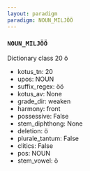 ```yaml
---
layout: paradigm
paradigm: NOUN_MILJÖÖ
---
```

### ` NOUN_MILJÖÖ `

Dictionary class 20 ö
* kotus_tn: 20
* upos: NOUN
* suffix_regex: öö
* kotus_av: None
* grade_dir: weaken
* harmony: front
* possessive: False
* stem_diphthong: None
* deletion: ö
* plurale_tantum: False
* clitics: False
* pos: NOUN
* stem_vowel: ö
